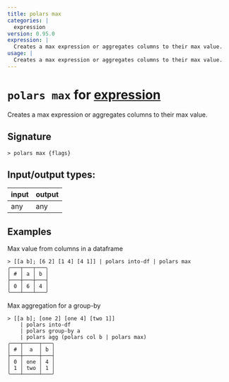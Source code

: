 ```yaml
---
title: polars max
categories: |
  expression
version: 0.95.0
expression: |
  Creates a max expression or aggregates columns to their max value.
usage: |
  Creates a max expression or aggregates columns to their max value.
---
```

<!-- This file is automatically generated. Please edit the command in https://github.com/nushell/nushell instead. -->

# `polars max` for [expression](/commands/categories/expression.md)

<div class='command-title'>Creates a max expression or aggregates columns to their max value.</div>

## Signature

```> polars max {flags} ```


## Input/output types:

| input | output |
| ----- | ------ |
| any   | any    |

## Examples

Max value from columns in a dataframe
```nu
> [[a b]; [6 2] [1 4] [4 1]] | polars into-df | polars max
╭───┬───┬───╮
│ # │ a │ b │
├───┼───┼───┤
│ 0 │ 6 │ 4 │
╰───┴───┴───╯

```

Max aggregation for a group-by
```nu
> [[a b]; [one 2] [one 4] [two 1]]
    | polars into-df
    | polars group-by a
    | polars agg (polars col b | polars max)
╭───┬─────┬───╮
│ # │  a  │ b │
├───┼─────┼───┤
│ 0 │ one │ 4 │
│ 1 │ two │ 1 │
╰───┴─────┴───╯

```
